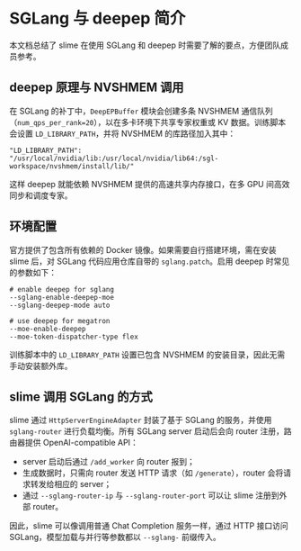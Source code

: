 # SGLang 与 deepep 简介

本文档总结了 slime 在使用 SGLang 和 deepep 时需要了解的要点，方便团队成员参考。

## deepep 原理与 NVSHMEM 调用

在 SGLang 的补丁中，`DeepEPBuffer` 模块会创建多条 NVSHMEM 通信队列（`num_qps_per_rank=20`），以在多卡环境下共享专家权重或 KV 数据。训练脚本会设置 `LD_LIBRARY_PATH`，并将 NVSHMEM 的库路径加入其中：

```
"LD_LIBRARY_PATH": "/usr/local/nvidia/lib:/usr/local/nvidia/lib64:/sgl-workspace/nvshmem/install/lib/"
```

这样 deepep 就能依赖 NVSHMEM 提供的高速共享内存接口，在多 GPU 间高效同步和调度专家。

## 环境配置

官方提供了包含所有依赖的 Docker 镜像。如果需要自行搭建环境，需在安装 slime 后，对 SGLang 代码应用仓库自带的 `sglang.patch`。启用 deepep 时常见的参数如下：

```
# enable deepep for sglang
--sglang-enable-deepep-moe
--sglang-deepep-mode auto

# use deepep for megatron
--moe-enable-deepep
--moe-token-dispatcher-type flex
```

训练脚本中的 `LD_LIBRARY_PATH` 设置已包含 NVSHMEM 的安装目录，因此无需手动安装额外库。

## slime 调用 SGLang 的方式

slime 通过 `HttpServerEngineAdapter` 封装了基于 SGLang 的服务，并使用 `sglang-router` 进行负载均衡。所有 SGLang server 启动后会向 router 注册，路由器提供 OpenAI-compatible API：

- server 启动后通过 `/add_worker` 向 router 报到；
- 生成数据时，只需向 router 发送 HTTP 请求（如 `/generate`），router 会将请求转发给相应的 server；
- 通过 `--sglang-router-ip` 与 `--sglang-router-port` 可以让 slime 注册到外部 router。

因此，slime 可以像调用普通 Chat Completion 服务一样，通过 HTTP 接口访问 SGLang，模型加载与并行等参数都以 `--sglang-` 前缀传入。
